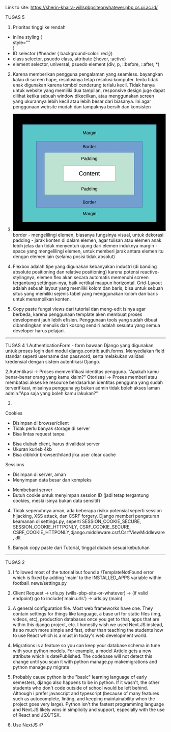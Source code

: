 Link to site:
https://sherin-khaira-willspbpsiteorwhatever.pbp.cs.ui.ac.id/

TUGAS 5

1. Prioritas tinggi ke rendah
- inline styling (<div>style=""</div>)
- ID selector (#header { background-color: red;})
- class selector, psuedo class, attribute (:hover, :active)
- element selector, universal, psuedo element (div, p, ::before, ::after, *)

2. Karena memberikan pengguna pengalaman yang seamless. bayangkan kalau di screen hape, resolusinya tetap resolusi komputer. tentu tidak enak digunakan karena tombol cenderung terlalu kecil. Tidak hanya untuk website yang memiliki dua tampilan, responsive design juge dapat dilihat ketika sebuah window dikecilkan, atau menggunakan screen yang ukurannya lebih kecil atau lebih besar dari biasanya. Ini agar penggunaan website mudah dan tampaknya bersih dan konsisten

3. ![screenshot](images/marginborderpadding.jpeg)
border - mengelilingi elemen, biasanya fungsinya visual, untuk dekorasi
padding - jarak konten di dalam elemen, agar tulisan atau elemen anak lebih jelas dan tidak menyentuh ujung dari elemen induknya
margin - space yang mengelilingi elemen, untuk memberi jarak antara elemen itu dengan elemen lain (selama posisi tidak absolut)

4. Flexbox adalah tipe yang digunakan kebanyakan industri (di banding absolute positioning dan relative positioning) karena potensi reactive-stylingnya, elemen flex akan secara automatis memenuhi screen tergantung settingan-nya, baik vertikal maupun horizontal. Grid-Layout adalah sebuah layout yang memiliki kolom dan baris, bisa untuk sebuah situs yang memiliki sejenis tabel yang menggunakan kolom dan baris untuk menampilkan konten.

5. Copy paste fungsi views dari tutorial dan meng-edit isinya agar berbeda, karena penggunaan template aken membuat proses development jauh lebih efisien. Penggunaan tools yang sudah dibuat dibandingkan menulis dari kosong sendiri adalah sesuatu yang semua developer harus pelajari.


----------------------------------------------------------

TUGAS 4
1.AuthenticationForm - form bawaan Django yang digunakan untuk proses login dari modul django.contrib.auth.forms. Menyediakan field standar seperti username dan password, serta melakukan validasi kredensial dengan sistem autentikasi Django.

2.Autentikasi -> Proses memverifikasi identitas pengguna. "Apakah kamu benar-benar orang yang kamu klaim?"
Otorisasi -> Proses memberi atau membatasi akses ke resource berdasarkan identitas pengguna yang sudah terverifikasi, misalnya pengguna yg bukan admin tidak boleh akses laman admin."Apa saja yang boleh kamu lakukan?"

3. 
Cookies
+ Disimpan di browser/client
+ Tidak perlu banyak storage di server
+ Bisa lintas request tanpa
- Bisa diubah client, harus divalidasi server
- Ukuran kurleb 4kb
- Bisa diblokir browser/hiland jika user clear  cache

Sessions
+ Disimpan di server, aman
+ Menyimpan data besar dan kompleks
- Membebani server
- Butuh cookie untuk menyimpan session ID (jadi tetap tergantung cookies, meski isinya bukan data sensitif)

4. Tidak sepenuhnya aman, ada beberapa risiko potensial seperti session hijacking, XSS attack, dan CSRF forgery. Django memberi pengaturan keamanan di settings.py, seperti SESSION_COOKIE_SECURE, SESSION_COOKIE_HTTPONLY, CSRF_COOKIE_SECURE, CSRF_COOKIE_HTTPONLY,django.middleware.csrf.CsrfViewMiddleware, dll.

5. Banyak copy paste dari Tutorial, tinggal diubah sesuai kebutuhan


----------------------------------------------------------


TUGAS 2
1. I followed most of the tutorial but found a /TemplateNotFound error which is fixed by adding 'main' to the INSTALLED_APPS variable within football_news/settings.py

2. Client Request -> urls.py (wills-pbp-site-or-whatever) -> (if valid endpoint) go to include('main.urls') -> urls.py (main)

3. A general configuration file. Most web frameworks have one. They contain settings for things like language, a base url for static files (img, videos, etc), production databases once you get to that, apps that are within this django project, etc. I honestly wish we used Next.JS instead, its so much more simple and fast, other than teaching the students how to use React which is a must in today's web development world.

4. Migrations is a feature so you can keep your database schema in tune with your python models. For example, a model Article gets a new attribute which is datePublished. The codebase will not detect this change until you scan it with python manage.py makemigrations and python manage.py migrate

5. Probably cause python is the "basic" learning language of early semesters, django also happens to be in python. If it wasn't, the other students who don't code outside of school would be left behind. Although i prefer javascript and typescript (because of many features such as autocomplete, linting, and keeping maintainability when the project goes very large). Python isn't the fastest programming language and Next.JS likely wins in simplicity and support, especially with the use of React and JSX/TSX.

6. Use NextJS :P